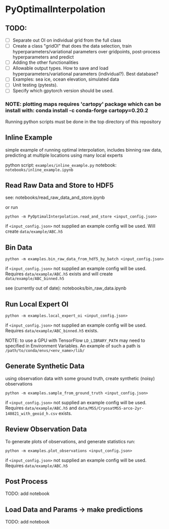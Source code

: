 # PyOptimalInterpolation

## TODO:
- [ ] Separate out OI on individual grid from the full class
- [ ] Create a class "gridOI" that does the data selection, train hyperparameters/variational parameters over gridpoints, post-process hyperparameters and predict
- [ ] Adding the other functionalities
- [ ] Allowable output types. How to save and load hyperparameters/variational parameters (individual?). Best database?
- [ ] Examples: sea ice, ocean elevation, simulated data
- [ ] Unit testing (pytests).
- [ ] Specify which gpytorch version should be used.

### NOTE: plotting maps requires 'cartopy' package which can be install with: conda install -c conda-forge cartopy=0.20.2
 
Running python scripts must be done in the top directory of this repository

## Inline Example

simple example of running optimal interpolation, includes binning raw data, 
predicting at multiple locations using many local experts

python script: 
`examples/inline_example.py`
notebook: 
`notebooks/inline_example.ipynb`

## Read Raw Data and Store to HDF5

see: notebooks/read_raw_data_and_store.ipynb

or run 

`python -m PyOptimalInterpolation.read_and_store <input_config.json>`

if `<input_config.json>` not supplied an example config will be used. 
Will create `data/example/ABC.h5`


## Bin Data

`python -m examples.bin_raw_data_from_hdf5_by_batch <input_config.json>`

if `<input_config.json>` not supplied an example config will be used. Requires `data/example/ABC.h5` exists 
and will create `data/example/ABC_binned.h5`

see (currently out of date): notebooks/bin_raw_data.ipynb 

## Run Local Expert OI

`python -m examples.local_expert_oi <input_config.json>`

if `<input_config.json>` not supplied an example config will be used. Requires `data/example/ABC_binned.h5` exists.

NOTE: to use a GPU with TensorFlow `LD_LIBRARY_PATH` may need to specified in Environment Variables. 
An example of such a path is `/path/to/conda/envs/<env_name>/lib/`

## Generate Synthetic Data

using observation data with some ground truth, create synthetic (noisy) observations

`python -m examples.sample_from_ground_truth <input_config.json>`

if `<input_config.json>` not supplied an example config will be used. Requires `data/example/ABC.h5` and
`data/MSS/CryosatMSS-arco-2yr-140821_with_geoid_h.csv` exists.


## Review Observation Data

To generate plots of observations, and generate statistics run:

`python -m examples.plot_observations <input_config.json>`

if `<input_config.json>` not supplied an example config will be used. Requires `data/example/ABC.h5` 


## Post Process 

TODO: add notebook

## Load Data and Params -> make predictions

TODO: add notebook
